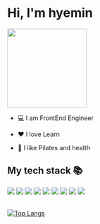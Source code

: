 
<h1> Hi, I'm hyemin</h1>
<img src="https://github.com/IAMISTP/IAMISTP/assets/137421610/fe3d4190-5e82-455d-ae0e-17195b869fa6" height="180">

- 💻 I am FrontEnd Engineer

- ❤️ I love Learn

- 💪 I like Pilates and health


</div>
<h2> My tech stack 📚 </h2>
<div display='flex'>
<img src="https://img.shields.io/badge/HTML5-E34F26?style=for-the-badge&logo=html5&logoColor=white"/>
<img src="https://img.shields.io/badge/CSS3-1572B6?style=for-the-badge&logo=css3&logoColor=white"/>
<img src="https://img.shields.io/badge/JavaScript-F7DF1E?style=for-the-badge&logo=javascript&logoColor=black"/>
<img src="https://img.shields.io/badge/React-61DAFB?style=for-the-badge&logo=React&logoColor=black"/>
<img src="https://img.shields.io/badge/styled components-DB7093?style=for-the-badge&logo=styled-components&logoColor=white"/>
<img src="https://img.shields.io/badge/Tailwind CSS-06B6D4?style=for-the-badge&logo=Tailwind CSS&logoColor=white"/>
<img src="https://img.shields.io/badge/MongoDB-47A248?style=for-the-badge&logo=MongoDB&logoColor=white"/>
<img src="https://img.shields.io/badge/Next.js-000000?style=for-the-badge&logo=Next.js&logoColor=white"/>
<img src="https://img.shields.io/badge/Redux-764abc?style=for-the-badge&logo=Next.js&logoColor=white"/>
</div>
<br/>

[![Top Langs](https://github-readme-stats.vercel.app/api/top-langs/?username=IAMISTP&layout=compact)](https://github.com/IAMISTP/github-readme-stats)
